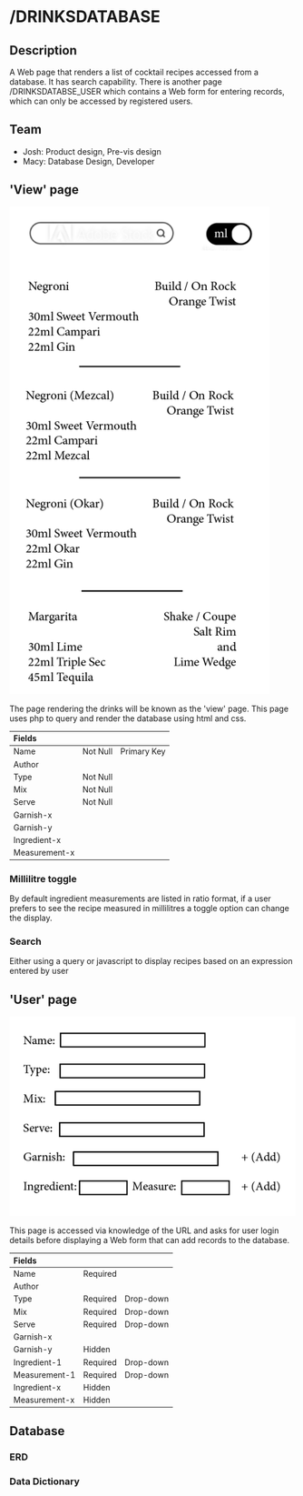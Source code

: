 # /DRINKSDATABASE

## Description
A Web page that renders a list of cocktail recipes accessed from a database. It has search capability. There is another page /DRINKSDATABSE_USER which contains a Web form for entering records, which can only be accessed by registered users.

## Team

* Josh: Product design, Pre-vis design
* Macy: Database Design, Developer

## 'View' page

![View page](pre-viz/view.png 'Previs of View page')

The page rendering the drinks will be known as the 'view' page. This page uses php to query and render the database using html and css.

|Fields|||
|:----|---|---|
|Name|Not Null|Primary Key|
|Author|||
|Type|Not Null||
|Mix|Not Null||
|Serve|Not Null||
|Garnish-x|||
|Garnish-y|||
|Ingredient-x|||
|Measurement-x|||


### Millilitre toggle
By default ingredient measurements are listed in ratio format, if a user prefers to see the recipe measured in millilitres a toggle option can change the display.


### Search
Either using a query or javascript to display recipes based on an expression entered by user

## 'User' page

![User page](pre-viz/form.png 'Previs of User page')

This page is accessed via knowledge of the URL and asks for user login details before displaying a Web form that can add records to the database.

|Fields|||
|:----|---|---|
|Name|Required||
|Author|||
|Type|Required|Drop-down|
|Mix|Required|Drop-down|
|Serve|Required|Drop-down|
|Garnish-x|||
|Garnish-y|Hidden||
|Ingredient-1|Required|Drop-down|
|Measurement-1|Required|Drop-down|
|Ingredient-x|Hidden||
|Measurement-x|Hidden||


## Database
### ERD
### Data Dictionary



